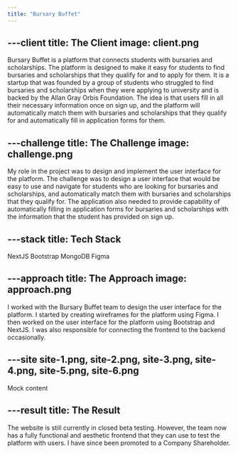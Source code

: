 ```yaml
---
title: "Bursary Buffet"
---
```


---client
title: The Client
image: client.png
---

Bursary Buffet is a platform that connects students with bursaries and scholarships. The platform is designed to make it easy for students to find bursaries and scholarships that they qualify for and to apply for them. It is a startup that was founded by a group of students who struggled to find bursaries and scholarships when they were applying to university and is backed by the Allan Gray Orbis Foundation. The idea is that users fill in all their necessary information once on sign up, and the platform will automatically match them with bursaries and scholarships that they qualify for and automatically fill in application forms for them.

---challenge
title: The Challenge
image: challenge.png
---

My role in the project was to design and implement the user interface for the platform. The challenge was to design a user interface that would be easy to use and navigate for students who are looking for bursaries and scholarships, and automatically match them with bursaries and scholarships that they qualify for. The application also needed to provide capability of automatically filling in application forms for bursaries and scholarships with the information that the student has provided on sign up.

---stack
title: Tech Stack
---

NextJS Bootstrap MongoDB Figma

---approach
title: The Approach
image: approach.png
---

I worked with the Bursary Buffet team to design the user interface for the platform. I started by creating wireframes for the platform using Figma. I then worked on the user interface for the platform using Bootstrap and NextJS. I was also responsible for connecting the frontend to the backend occasionally.

---site
site-1.png, site-2.png, site-3.png, site-4.png, site-5.png, site-6.png
---

Mock content

---result
title: The Result
---

The website is still currently in closed beta testing. However, the team now has a fully functional and aesthetic frontend that they can use to test the platform with users. I have since been promoted to a Company Shareholder.